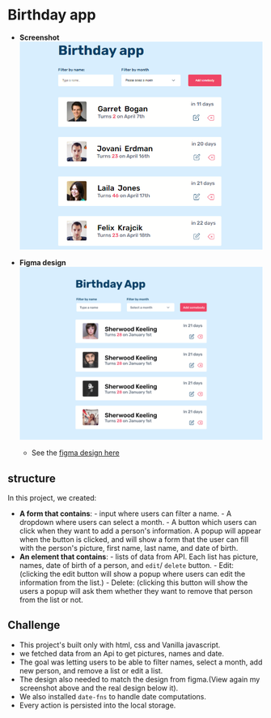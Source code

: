# Birthday app
- **Screenshot**
    ![This is a screenshot of my solution of birthday app](./images/birthday-app.png)

- **Figma design**
    ![This is the real design](./images/birthday-app-figma.png)
    - See the [figma design here]('https://www.figma.com/file/bb1Mie5R3mUhR77PtGG8bJ/Birthday-App?node-id=7%3A72')
    
## structure
In this project, we created:
- **A form that contains**:
        -  input where users can filter a name.
        -  A dropdown where users can select a month.
        -  A button which users can click when they want to add a person's information. A popup will  appear when the button is clicked, and will show a form that the user can fill with the person's picture, first name, last name, and date of birth.  
- **An element that contains**:
        -  lists of data from API. Each list has picture, names, date of birth of a person, and `edit`/ `delete` button.
            - Edit: (clicking the edit button will show a popup where users can edit the information from the list.)
            - Delete: (clicking this button will show the users a popup will ask them whether they want to remove that person from the list or not.

## Challenge
- This project's built only with html, css and Vanilla javascript. 
- we fetched data from an Api to get pictures, names and date.
- The goal was letting users to be able to filter names, select a month, add new person, and remove a list or edit a list.
- The design also needed to match the design from figma.(View again my screenshot above and the real design below it).
- We also installed `date-fns` to handle date computations.
- Every action is persisted into the local storage.


